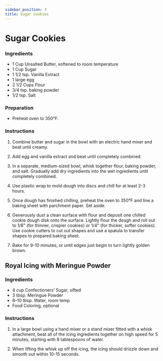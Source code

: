 ```yaml
---
sidebar_position: 3
title: Sugar Cookies
---
```

# Sugar Cookies

### Ingredients
- 1 Cup Unsalted Butter, softened to room temperature
- 1 Cup Sugar
- 1 1/2 tsp. Vanilla Extract
- 1 large egg
- 2 1/2 Cups Flour
- 3/4 tsp. baking powder
- 1/2 tsp. Salt

### Preparation
- Preheat oven to 350°F.

### Instructions
1. Combine butter and sugar in the bowl with an electric hand mixer and beat until creamy.

2. Add egg and vanilla extract and beat until completely combined.

3. In a separate, medium-sized bowl, whisk together flour, baking powder, and salt. Gradually add dry ingredients into the wet ingredients until completely combined.

4. Use plastic wrap to mold dough into discs and chill for at least 2-3 hours.

5. Once dough has finished chilling, preheat the oven to 350°F and line a baking sheet with parchment paper. Set aside.

6. Generously dust a clean surface with flour and deposit one chilled cookie dough disk onto the surface. Lightly flour the dough and roll out to 1/8" (for thinner, crispier cookies) or 1/4" (for thicker, softer cookies). Use cookie cutters to cut out shapes and use a spatula to transfer shapes to prepared baking sheet.

7. Bake for 9-10 minutes, or until edges just begin to turn lightly golden brown.

## Royal Icing with Meringue Powder
### Ingredients
- 4 cup Confectioners’ Sugar, sifted
- 3 tbsp. Meringue Powder
- 8–10 tbsp. Water, room temp
- Food Coloring, optional

### Instructions
1. In a large bowl using a hand mixer or a stand mixer fitted with a whisk attachment, beat all of the icing ingredients together on high speed for 5 minutes, starting with 8 tablespoons of water.

2. When lifting the whisk up off the icing, the icing should drizzle down and smooth out within 10-15 seconds.

